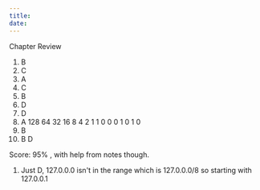 ```yaml
---
title: 
date: 
---
```


Chapter Review

1.  B
2.  C
3.  A
4.  C
5.  B
6.  D
7.  D
8.  A
    128 64 32 16 8 4 2 1
    1   0   0  0 1 0 1 0
9.  B
10. B D

Score: 95% , with help from notes though.

1.  Just D, 127.0.0.0 isn't in the range which is 127.0.0.0/8 so starting with 127.0.0.1


